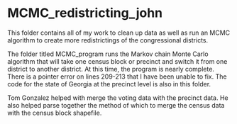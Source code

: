 # MCMC_redistricting_john

This folder contains all of my work to clean up data as well as run an MCMC algorithm to create more redistrictings of the congressional districts. 

The folder titled MCMC_program runs the Markov chain Monte Carlo algorithm that will take one census block or precinct and switch it from one district to another district. At this time, the program is nearly complete. There is a pointer error on lines 209-213 that I have been unable to fix. The code for the state of Georgia at the precinct level is also in this folder. 

Tom Gonzalez helped with merge the voting data with the precinct data. He also helped parse together the method of which to merge the census data with the census block shapefile. 

